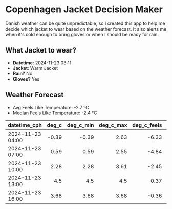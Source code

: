 
# Copenhagen Jacket Decision Maker

Danish weather can be quite unpredictable, so I created this app to help me decide which jacket to wear based on the weather forecast. 
It also alerts me when it's cold enough to bring gloves or when I should be ready for rain.

## What Jacket to wear?

- **Datetime**: 2024-11-23 03:11
- **Jacket**: Warm Jacket
- **Rain?** No
- **Gloves?** Yes

## Weather Forecast
- Avg Feels Like Temperature: -2.7 °C
- Median Feels Like Temperature: -2.4 °C

| datetime_cph     |   deg_c |   deg_c_min |   deg_c_max |   deg_c_feels | weather   | wind   | rain   |
|:-----------------|--------:|------------:|------------:|--------------:|:----------|:-------|:-------|
| 2024-11-23 04:00 |   -0.39 |       -0.39 |        2.63 |         -6.33 | Clouds    | High   | None   |
| 2024-11-23 07:00 |    0.59 |        0.59 |        2.55 |         -4.84 | Clouds    | High   | None   |
| 2024-11-23 10:00 |    2.28 |        2.28 |        3.61 |         -2.45 | Clouds    | High   | None   |
| 2024-11-23 13:00 |    4.5  |        4.5  |        4.5  |          0.37 | Clouds    | High   | None   |
| 2024-11-23 16:00 |    3.68 |        3.68 |        3.68 |         -0.36 | Clouds    | High   | None   |
        